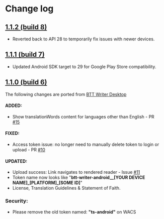 
# Change log

## [1.1.2 (build 8)](https://github.com/Bible-Translation-Tools/BTT-Writer-Android/releases)

- Reverted back to API 28 to temporarily fix issues with newer devices.

## [1.1.1 (build 7)](https://github.com/Bible-Translation-Tools/BTT-Writer-Android/releases)

- Updated Android SDK target to 29 for Google Play Store compatibility.

## [1.1.0 (build 6)](https://github.com/Bible-Translation-Tools/BTT-Writer-Android/releases)
The following changes are ported from [BTT Writer Desktop](https://github.com/Bible-Translation-Tools/BTT-Writer-Desktop)

#### ADDED:
- Show translationWords content for languages other than English - PR [#15](https://github.com/Bible-Translation-Tools/BTT-Writer-Android/pull/15)

#### FIXED:
- Access token issue: no longer need to manually delete token to login or upload - PR [#10](https://github.com/Bible-Translation-Tools/BTT-Writer-Android/pull/10)
 
#### UPDATED:
- Upload success: Link navigates to rendered reader - Issue [#11](https://github.com/Bible-Translation-Tools/BTT-Writer-Android/issues/11)
- Token name now looks like "**btt-writer-android__[YOUR DEVICE NAME]\_[PLATFORM]_[SOME ID]**"
- License, Translation Guidelines & Statement of Faith.

### Security:
 - Please remove the old token named: __"ts-android"__ on WACS
